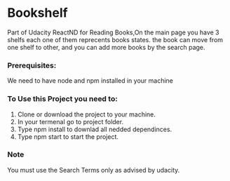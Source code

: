 # Bookshelf
Part of Udacity ReactND for Reading Books,On the main page you have 3 shelfs each one of them reprecents books states.
the book can move from one shelf to other, and you can add more books by the search page.

### Prerequisites:
We need to have node and npm installed in your machine

### To Use this Project you need to:

1. Clone or download the project to your machine.
2. In your termenal go to project folder.
3. Type npm install to downlad all nedded dependinces.
4. Type npm start to start the project.

### Note 
You must use the Search Terms only as advised by udacity.











